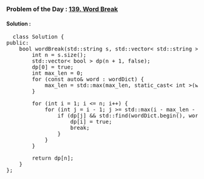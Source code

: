 ### Problem of the Day : [139. Word Break](https://leetcode.com/problems/word-break/)

#### Solution :
<pre>
  class Solution {
public:
    bool wordBreak(std::string s, std::vector< std::string >& wordDict) {
        int n = s.size();
        std::vector< bool > dp(n + 1, false);
        dp[0] = true;
        int max_len = 0;
        for (const auto& word : wordDict) {
            max_len = std::max(max_len, static_cast< int >(word.size()));
        }

        for (int i = 1; i <= n; i++) {
            for (int j = i - 1; j >= std::max(i - max_len - 1, 0); j--) {
                if (dp[j] && std::find(wordDict.begin(), wordDict.end(), s.substr(j, i - j)) != wordDict.end()) {
                    dp[i] = true;
                    break;
                }
            }
        }

        return dp[n];
    }
};
</pre>
